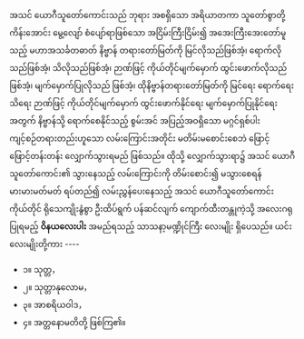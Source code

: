 အသင် ယောဂီသူတော်ကောင်းသည် ဘုရား အစရှိသော အရိယာတကာ သူတော်စွာတို့ ကိန်းအောင်း မွေ့လျော် စံပျော်ရာဖြစ်သော အငြိမ်းကြီးငြိမ်း၍ အအေးကြီးအေးတော်မူသည့် မဟာအသင်္ခတဓာတ် နိဗ္ဗာန် တရားတော်မြတ်ကို မြင်လိုသည်ဖြစ်အံ့၊ ရောက်လိုသည်ဖြစ်အံ့၊ သိလိုသည်ဖြစ်အံ့၊ ဉာဏ်ဖြင့် ကိုယ်တိုင်မျက်မှောက် ထွင်းဖောက်လိုသည် ဖြစ်အံ့၊ မျက်မှောက်ပြုလိုသည် ဖြစ်အံ့၊ ထိုနိဗ္ဗာန်တရားတော်မြတ်ကို မြင်ရေး ရောက်ရေး သိရေး ဉာဏ်ဖြင့် ကိုယ်တိုင်မျက်မှောက် ထွင်းဖောက်နိုင်ရေး မျက်မှောက်ပြုနိုင်ရေးအတွက် နိဗ္ဗာန်သို့ ရောက်စေနိုင်သည့် စွမ်းအင် အပြည့်အဝရှိသော မဂ္ဂင်ရှစ်ပါး ကျင့်စဉ်တရားတည်းဟူသော လမ်းကြောင်းအတိုင်း မတိမ်းမစောင်းစေဘဲ ဖြောင့်ဖြောင့်တန်းတန်း လျှောက်သွားရမည် ဖြစ်သည်။ 
ထိုသို့ လျှောက်သွားရာ၌ အသင် ယောဂီသူတော်ကောင်း၏ သွားနေသည့် လမ်းကြောင်းကို တိမ်းစောင်း၍ မသွားစေရန် မားမားမတ်မတ် ရပ်တည်၍ လမ်းညွှန်ပေးနေသည့် အသင် ယောဂီသူတော်ကောင်းကိုယ်တိုင် ရိုသေကျိုးနွံစွာ ဦးထိပ်ရွက် ပန်ဆင်လျက် ကျောက်ထီးတန္တုကဲ့သို့ အလေးဂရု ပြုရမည့် **ဝိနယလေးပါး** အမည်ရသည့် သာသနာ့မဏ္ဍိုင်ကြီး လေးမျိုး ရှိပေသည်။ 
ယင်းလေးမျိုးတို့ကား ----

- ၁။ သုတ္တ，
- ၂။ သုတ္တာနုလောမ，
- ၃။ အာစရိယဝါဒ，
- ၄။ အတ္တနောမတိတို့ ဖြစ်ကြ၏။